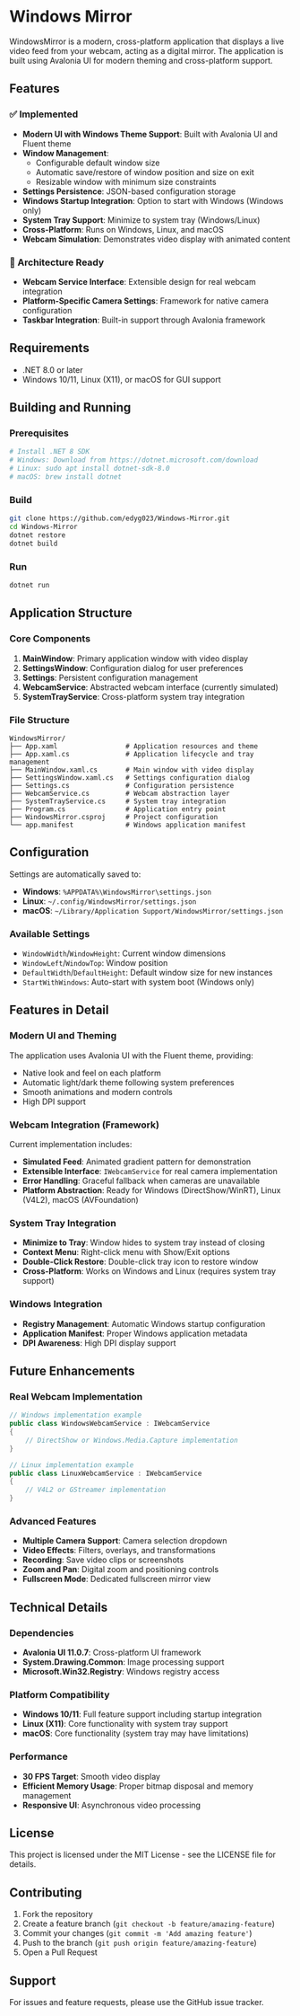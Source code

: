 # Windows Mirror

WindowsMirror is a modern, cross-platform application that displays a live video feed from your webcam, acting as a digital mirror. The application is built using Avalonia UI for modern theming and cross-platform support.

## Features

### ✅ Implemented
- **Modern UI with Windows Theme Support**: Built with Avalonia UI and Fluent theme
- **Window Management**: 
  - Configurable default window size
  - Automatic save/restore of window position and size on exit
  - Resizable window with minimum size constraints
- **Settings Persistence**: JSON-based configuration storage
- **Windows Startup Integration**: Option to start with Windows (Windows only)
- **System Tray Support**: Minimize to system tray (Windows/Linux)
- **Cross-Platform**: Runs on Windows, Linux, and macOS
- **Webcam Simulation**: Demonstrates video display with animated content

### 🔧 Architecture Ready
- **Webcam Service Interface**: Extensible design for real webcam integration
- **Platform-Specific Camera Settings**: Framework for native camera configuration
- **Taskbar Integration**: Built-in support through Avalonia framework

## Requirements

- .NET 8.0 or later
- Windows 10/11, Linux (X11), or macOS for GUI support

## Building and Running

### Prerequisites
```bash
# Install .NET 8 SDK
# Windows: Download from https://dotnet.microsoft.com/download
# Linux: sudo apt install dotnet-sdk-8.0
# macOS: brew install dotnet
```

### Build
```bash
git clone https://github.com/edyg023/Windows-Mirror.git
cd Windows-Mirror
dotnet restore
dotnet build
```

### Run
```bash
dotnet run
```

## Application Structure

### Core Components

1. **MainWindow**: Primary application window with video display
2. **SettingsWindow**: Configuration dialog for user preferences
3. **Settings**: Persistent configuration management
4. **WebcamService**: Abstracted webcam interface (currently simulated)
5. **SystemTrayService**: Cross-platform system tray integration

### File Structure
```
WindowsMirror/
├── App.xaml                 # Application resources and theme
├── App.xaml.cs              # Application lifecycle and tray management
├── MainWindow.xaml.cs       # Main window with video display
├── SettingsWindow.xaml.cs   # Settings configuration dialog
├── Settings.cs              # Configuration persistence
├── WebcamService.cs         # Webcam abstraction layer
├── SystemTrayService.cs     # System tray integration
├── Program.cs               # Application entry point
├── WindowsMirror.csproj     # Project configuration
└── app.manifest             # Windows application manifest
```

## Configuration

Settings are automatically saved to:
- **Windows**: `%APPDATA%\WindowsMirror\settings.json`
- **Linux**: `~/.config/WindowsMirror/settings.json`
- **macOS**: `~/Library/Application Support/WindowsMirror/settings.json`

### Available Settings
- `WindowWidth`/`WindowHeight`: Current window dimensions
- `WindowLeft`/`WindowTop`: Window position
- `DefaultWidth`/`DefaultHeight`: Default window size for new instances
- `StartWithWindows`: Auto-start with system boot (Windows only)

## Features in Detail

### Modern UI and Theming
The application uses Avalonia UI with the Fluent theme, providing:
- Native look and feel on each platform
- Automatic light/dark theme following system preferences
- Smooth animations and modern controls
- High DPI support

### Webcam Integration (Framework)
Current implementation includes:
- **Simulated Feed**: Animated gradient pattern for demonstration
- **Extensible Interface**: `IWebcamService` for real camera implementation
- **Error Handling**: Graceful fallback when cameras are unavailable
- **Platform Abstraction**: Ready for Windows (DirectShow/WinRT), Linux (V4L2), macOS (AVFoundation)

### System Tray Integration
- **Minimize to Tray**: Window hides to system tray instead of closing
- **Context Menu**: Right-click menu with Show/Exit options
- **Double-Click Restore**: Double-click tray icon to restore window
- **Cross-Platform**: Works on Windows and Linux (requires system tray support)

### Windows Integration
- **Registry Management**: Automatic Windows startup configuration
- **Application Manifest**: Proper Windows application metadata
- **DPI Awareness**: High DPI display support

## Future Enhancements

### Real Webcam Implementation
```csharp
// Windows implementation example
public class WindowsWebcamService : IWebcamService
{
    // DirectShow or Windows.Media.Capture implementation
}

// Linux implementation example  
public class LinuxWebcamService : IWebcamService
{
    // V4L2 or GStreamer implementation
}
```

### Advanced Features
- **Multiple Camera Support**: Camera selection dropdown
- **Video Effects**: Filters, overlays, and transformations
- **Recording**: Save video clips or screenshots
- **Zoom and Pan**: Digital zoom and positioning controls
- **Fullscreen Mode**: Dedicated fullscreen mirror view

## Technical Details

### Dependencies
- **Avalonia UI 11.0.7**: Cross-platform UI framework
- **System.Drawing.Common**: Image processing support
- **Microsoft.Win32.Registry**: Windows registry access

### Platform Compatibility
- **Windows 10/11**: Full feature support including startup integration
- **Linux (X11)**: Core functionality with system tray support
- **macOS**: Core functionality (system tray may have limitations)

### Performance
- **30 FPS Target**: Smooth video display
- **Efficient Memory Usage**: Proper bitmap disposal and memory management
- **Responsive UI**: Asynchronous video processing

## License

This project is licensed under the MIT License - see the LICENSE file for details.

## Contributing

1. Fork the repository
2. Create a feature branch (`git checkout -b feature/amazing-feature`)
3. Commit your changes (`git commit -m 'Add amazing feature'`)
4. Push to the branch (`git push origin feature/amazing-feature`)
5. Open a Pull Request

## Support

For issues and feature requests, please use the GitHub issue tracker.
